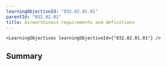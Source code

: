 ```yaml
---
learningObjectiveId: "032.02.01.01"
parentId: "032.02.01"
title: Airworthiness requirements and definitions
---
```


```tsx eval
<LearningObjectives learningObjectiveId={"032.02.01.01"} />
```

## Summary
